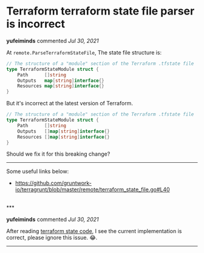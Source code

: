 # Terraform terraform state file parser is incorrect

**yufeiminds** commented *Jul 30, 2021*

At `remote.ParseTerraformStateFile`, The state file structure is:

```go
// The structure of a "module" section of the Terraform .tfstate file
type TerraformStateModule struct {
	Path      []string
	Outputs   map[string]interface{}
	Resources map[string]interface{}
}
```

But it's incorrect at the latest version of Terraform.

```go
// The structure of a "module" section of the Terraform .tfstate file
type TerraformStateModule struct {
	Path      []string
	Outputs   []map[string]interface{}
	Resources []map[string]interface{}
}
```

Should we fix it for this breaking change?

---

Some useful links below:
- https://github.com/gruntwork-io/terragrunt/blob/master/remote/terraform_state_file.go#L40
<br />
***


**yufeiminds** commented *Jul 30, 2021*

After reading [terraform state code](https://github.com/hashicorp/terraform/blob/aa414f3ab356ca759f9772457be77d7650fd6f26/internal/legacy/terraform/state.go), I see the current implementation is correct, please ignore this issue. 😂. 

***

